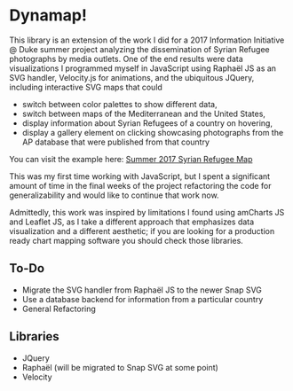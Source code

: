 # Dynamap!

This library is an extension of the work I did for a 2017 Information Initiative @ Duke summer project analyzing the dissemination of Syrian Refugee photographs by media outlets. One of the end results were data visualizations I programmed myself in JavaScript using Raphaël JS as an SVG handler, Velocity.js for animations, and the ubiquitous JQuery, including interactive SVG maps that could 

* switch between color palettes to show different data, 
* switch between maps of the Mediterranean and the United States,
* display information about Syrian Refugees of a country on hovering,
* display a gallery element on clicking showcasing photographs from the AP database that were published from that country

You can visit the example here: [Summer 2017 Syrian Refugee Map](https://ortega-alejandro.github.io/syrian-refugee-crisis-project/map.html)

This was my first time working with JavaScript, but I spent a significant amount of time in the final weeks of the project refactoring the code for generalizability and would like to continue that work now. 

Admittedly, this work was inspired by limitations I found using amCharts JS and Leaflet JS, as I take a different approach that emphasizes data visualization and a different aesthetic; if you are looking for a production ready chart mapping software you should check those libraries.

## To-Do
* Migrate the SVG handler from Raphaël JS to the newer Snap SVG 
* Use a database backend for information from a particular country
* General Refactoring

## Libraries
* JQuery
* Raphaël (will be migrated to Snap SVG at some point)
* Velocity
